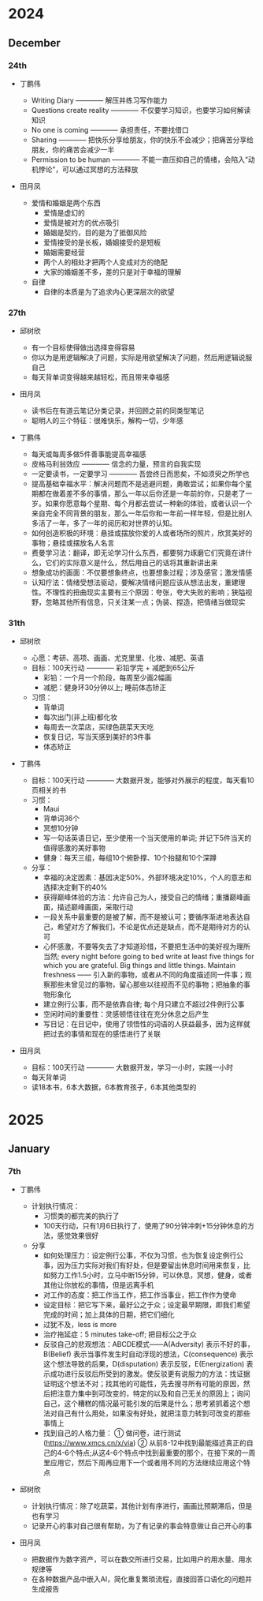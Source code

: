 # 2024

## December

### 24th
- 丁鹏伟
    - Writing Diary ———— 解压并练习写作能力
    - Questions create reality ———— 不仅要学习知识，也要学习如何解读知识
    - No one is coming ———— 承担责任，不要找借口
    - Sharing ———— 把快乐分享给朋友，你的快乐不会减少；把痛苦分享给朋友，你的痛苦会减少一半
    - Permission to be human ———— 不能一直压抑自己的情绪，会陷入“动机悖论”，可以通过冥想的方法释放

- 田月凤
    - 爱情和婚姻是两个东西
        - 爱情是虚幻的
        - 爱情是被对方的优点吸引
        - 婚姻是契约，目的是为了抵御风险
        - 爱情接受的是长板，婚姻接受的是短板
        - 婚姻需要经营
        - 两个人的相处才把两个人变成对方的绝配
        - 大家的婚姻差不多，差的只是对于幸福的理解
    - 自律
        - 自律的本质是为了追求内心更深层次的欲望

### 27th
- 邱树欣
    - 有一个目标使得做出选择变得容易
    - 你以为是用逻辑解决了问题，实际是用欲望解决了问题，然后用逻辑说服自己
    - 每天背单词变得越来越轻松，而且带来幸福感

- 田月凤
    - 读书后在有道云笔记分类记录，并回顾之前的同类型笔记
    - 聪明人的三个特征：很难快乐，解构一切，少年感

- 丁鹏伟
    - 每天或每周多做5件善事能提高幸福感
    - 皮格马利翁效应 ———— 信念的力量，预言的自我实现
    - 一定要读书，一定要学习 ———— 吾尝终日而思矣，不如须臾之所学也
    - 提高基础幸福水平：解决问题而不是逃避问题，勇敢尝试；如果你每个星期都在做着差不多的事情，那么一年以后你还是一年前的你，只是老了一岁。如果你愿意每个星期、每个月都去尝试一种新的体验，或者认识一个来自完全不同背景的朋友，那么一年后你和一年前一样年轻，但是比别人多活了一年，多了一年的阅历和对世界的认知。
    - 如何创造积极的环境：悬挂或摆放你爱的人或者场所的照片，欣赏美好的事物；悬挂或摆放名人名言
    - 费曼学习法：翻译，即无论学习什么东西，都要努力琢磨它们究竟在讲什么，它们的实际意义是什么，然后用自己的话将其重新讲出来
    - 想象成功的画面：不仅要想象终点，也要想象过程；涉及感官；激发情感
    - 认知疗法：情绪受想法驱动，要解决情绪问题应该从想法出发，重建理性。不理性的扭曲现实主要有三个原因：夸张，夸大失败的影响；狭隘视野，忽略其他所有信息，只关注某一点；伪装、捏造，把情绪当做现实

### 31th
- 邱树欣
    - 心愿：考研、高项、画画、尤克里里、化妆、减肥、英语
    - 目标：100天行动 ———— 彩铅学完 + 减肥到65公斤
        - 彩铅：一个月一个阶段，每周至少画2幅画
        - 减肥：健身环30分钟以上; 睡前体态矫正
    - 习惯：
        - 背单词
        - 每次出门(非上班)都化妆
        - 每周去一次菜店，买绿色蔬菜天天吃
        - 恢复日记，写当天感到美好的3件事
        - 体态矫正

- 丁鹏伟
    - 目标：100天行动 ———— 大数据开发，能够对外展示的程度，每天看10页相关的书
    - 习惯：
        - Maui
        - 背单词36个
        - 冥想10分钟
        - 写一句话英语日记，至少使用一个当天使用的单词; 并记下5件当天的值得感激的美好事物
        - 健身：每天三组，每组10个俯卧撑、10个抬腿和10个深蹲
    - 分享：
        - 幸福的决定因素：基因决定50%，外部环境决定10%，个人的意志和选择决定剩下的40%
        - 获得巅峰体验的方法：允许自己为人，接受自己的情绪；重播巅峰画面，描述巅峰画面，采取行动
        - 一段关系中最重要的是被了解，而不是被认可；要循序渐进地表达自己，希望对方了解我们，不论是优点还是缺点，而不是期待对方的认可
        - 心怀感激，不要等失去了才知道珍惜，不要把生活中的美好视为理所当然; every night before going to bed write at least five things for which you  are  grateful. Big things and little things. Maintain freshness —— 引入新的事物，或者从不同的角度描述同一件事；观察那些未曾见过的事物，留心那些以往视而不见的事物；把抽象的事物形象化
        - 建立例行公事，而不是依靠自律; 每个月只建立不超过2件例行公事
        - 空闲时间的重要性：灵感顿悟往往在充分休息之后产生
        - 写日记：在日记中，使用了领悟性的词语的人获益最多，因为这样就把过去的事情和现在的感悟进行了关联

- 田月凤
    - 目标：100天行动 ———— 大数据开发，学习一小时，实践一小时
    - 每天背单词
    - 读18本书，6本大数据，6本教育孩子，6本其他类型的

# 2025
## January
### 7th
- 丁鹏伟
    - 计划执行情况：
        - 习惯类的都完美的执行了
        - 100天行动，只有1月6日执行了，使用了90分钟冲刺+15分钟休息的方法，感觉效果很好
    - 分享
        - 如何处理压力：设定例行公事，不仅为习惯，也为恢复设定例行公事，因为压力实际对我们有好处，但是要留出休息时间用来恢复，比如努力工作1.5小时，立马中断15分钟，可以休息，冥想，健身，或者其他让你放松的事情，但是远离手机
        - 对工作的态度：把工作当工作，把工作当事业，把工作作为使命
        - 设定目标：把它写下来，最好公之于众；设定最早期限，即我们希望完成的时间；加上具体的日期，把它们细化
        - 过犹不及，less is more
        - 治疗拖延症：5 minutes take-off; 把目标公之于众
        - 反驳自己的悲观想法：ABCDE模式——A(Adversity) 表示不好的事，B(Belief) 表示当事件发生时自动浮现的想法，C(consequence) 表示这个想法导致的后果，D(disputation) 表示反驳，E(Energization) 表示成功进行反驳后所受到的激发。使反驳更有说服力的方法：找证据证明这个想法不对；找其他的可能性，先去搜寻所有可能的原因，然后把注意力集中到可改变的，特定的以及和自己无关的原因上；询问自己，这个糟糕的情况最可能引发的后果是什么；思考紧抓着这个想法对自己有什么用处，如果没有好处，就把注意力转到可改变的那些事情上
        - 找到自己的人格力量：
            ① 做问卷，进行测试(https://www.xmcs.cn/x/via)
            ② 从前8-12中找到最能描述真正的自己的4-6个特点;从这4-6个特点中找到最重要的那个，在接下来的一周里应用它，然后下周再应用下一个或者用不同的方法继续应用这个特点

- 邱树欣
    - 计划执行情况：除了吃蔬菜，其他计划有序进行，画画比预期滞后，但是也有学习
    - 记录开心的事对自己很有帮助，为了有记录的事会特意做让自己开心的事

- 田月凤
    - 把数据作为数字资产，可以在数交所进行交易，比如用户的用水量、用水规律等
    - 在各种数据产品中嵌入AI，简化重复繁琐流程，直接回答口语化的问题并生成报告
